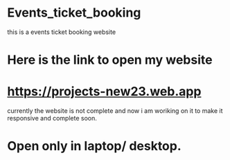 # Events_ticket_booking
this is a events ticket booking website 
# Here is the link to open my website
# https://projects-new23.web.app
 currently the website is not complete and now i am woriking on it to make it responsive and complete soon.

 # Open only in laptop/ desktop.


